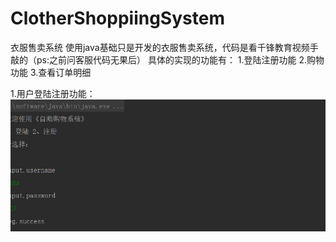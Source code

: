 # ClotherShoppiingSystem
衣服售卖系统
使用java基础只是开发的衣服售卖系统，代码是看千锋教育视频手敲的（ps:之前问客服代码无果后）
具体的实现的功能有：
1.登陆注册功能
2.购物功能
3.查看订单明细

1.用户登陆注册功能：
 ![image](https://github.com/xzq123456/ClotherShoppiingSystem/blob/master/images/%E6%B3%A8%E5%86%8C.png)
